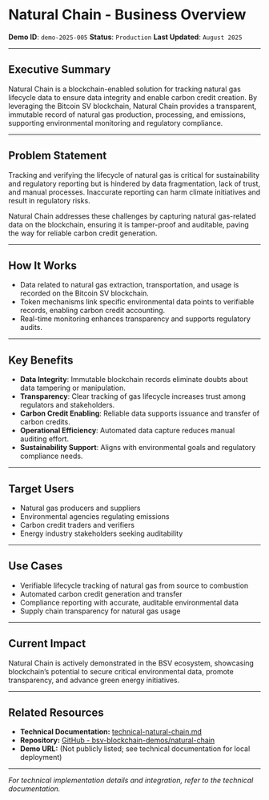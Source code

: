 # Natural Chain - Business Overview

**Demo ID**: `demo-2025-005`
**Status**: `Production`
**Last Updated**: `August 2025`

---

## Executive Summary

Natural Chain is a blockchain-enabled solution for tracking natural gas lifecycle data to ensure data integrity and enable carbon credit creation. By leveraging the Bitcoin SV blockchain, Natural Chain provides a transparent, immutable record of natural gas production, processing, and emissions, supporting environmental monitoring and regulatory compliance.

---

## Problem Statement

Tracking and verifying the lifecycle of natural gas is critical for sustainability and regulatory reporting but is hindered by data fragmentation, lack of trust, and manual processes. Inaccurate reporting can harm climate initiatives and result in regulatory risks.

Natural Chain addresses these challenges by capturing natural gas-related data on the blockchain, ensuring it is tamper-proof and auditable, paving the way for reliable carbon credit generation.

---

## How It Works

- Data related to natural gas extraction, transportation, and usage is recorded on the Bitcoin SV blockchain.
- Token mechanisms link specific environmental data points to verifiable records, enabling carbon credit accounting.
- Real-time monitoring enhances transparency and supports regulatory audits.

---

## Key Benefits

- **Data Integrity**: Immutable blockchain records eliminate doubts about data tampering or manipulation.
- **Transparency**: Clear tracking of gas lifecycle increases trust among regulators and stakeholders.
- **Carbon Credit Enabling**: Reliable data supports issuance and transfer of carbon credits.
- **Operational Efficiency**: Automated data capture reduces manual auditing effort.
- **Sustainability Support**: Aligns with environmental goals and regulatory compliance needs.

---

## Target Users

- Natural gas producers and suppliers
- Environmental agencies regulating emissions
- Carbon credit traders and verifiers
- Energy industry stakeholders seeking auditability

---

## Use Cases

- Verifiable lifecycle tracking of natural gas from source to combustion
- Automated carbon credit generation and transfer
- Compliance reporting with accurate, auditable environmental data
- Supply chain transparency for natural gas usage

---

## Current Impact

Natural Chain is actively demonstrated in the BSV ecosystem, showcasing blockchain’s potential to secure critical environmental data, promote transparency, and advance green energy initiatives.

---

## Related Resources

- **Technical Documentation:** [technical-natural-chain.md](technical-natural-chain.md)
- **Repository:** [GitHub - bsv-blockchain-demos/natural-chain](https://github.com/bsv-blockchain-demos/natural-chain)
- **Demo URL:** (Not publicly listed; see technical documentation for local deployment)

---

*For technical implementation details and integration, refer to the technical documentation.*
